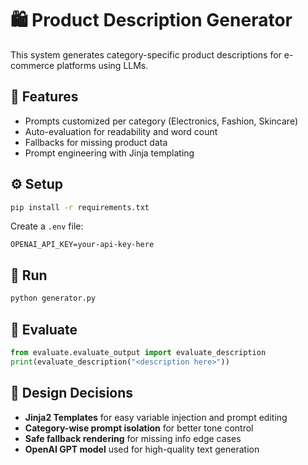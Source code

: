 # 🛍️ Product Description Generator

This system generates category-specific product descriptions for e-commerce platforms using LLMs.

## 🧩 Features
- Prompts customized per category (Electronics, Fashion, Skincare)
- Auto-evaluation for readability and word count
- Fallbacks for missing product data
- Prompt engineering with Jinja templating

## ⚙️ Setup
```bash
pip install -r requirements.txt
```
Create a `.env` file:
```
OPENAI_API_KEY=your-api-key-here
```

## 🚀 Run
```bash
python generator.py
```

## 🧪 Evaluate
```python
from evaluate.evaluate_output import evaluate_description
print(evaluate_description("<description here>"))
```

## 🧠 Design Decisions
- **Jinja2 Templates** for easy variable injection and prompt editing
- **Category-wise prompt isolation** for better tone control
- **Safe fallback rendering** for missing info edge cases
- **OpenAI GPT model** used for high-quality text generation
